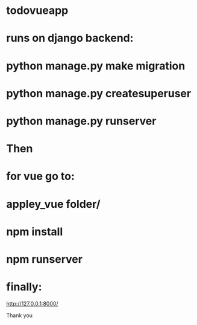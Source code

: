 # todovueapp
# runs on django backend:
  # python manage.py make migration
  # python manage.py createsuperuser
  # python manage.py runserver


# Then
# for vue go to:
  # appley_vue folder/
  # npm install
  # npm runserver
  
  
# finally:
  http://127.0.0.1:8000/
  
Thank you
